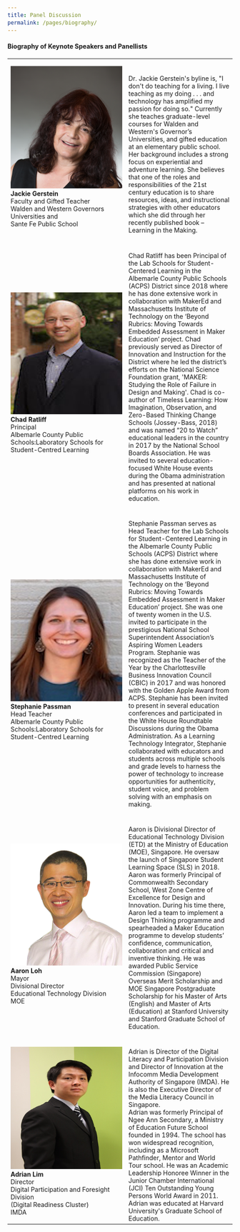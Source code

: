 ```yaml
---
title: Panel Discussion
permalink: /pages/biography/
---
```



#### **Biography of Keynote Speakers and Panellists**

<table style="width: 100%;" border="0" cellpadding="10">
<tbody>
<tr>
<td style="width: 250px;"><img src="/images/Photo_Jackie Gerstein.png" alt="Jackie Gerstein" /><br><strong>Jackie Gerstein</strong><br />Faculty and Gifted Teacher<br />Walden and Western Governors Universities and <br />Sante Fe Public School<br></td>
<td><br /><br />Dr. Jackie Gerstein's byline is, "I don't do teaching for a living. I live teaching as my doing . . . and technology has amplified my passion for doing so." Currently she teaches graduate-level courses for Walden and Western's Governor’s Universities, and gifted education at an elementary public school. Her background includes a strong focus on experiential and adventure learning. She believes that one of the roles and responsibilities of the 21st century education is to share resources, ideas, and instructional strategies with other educators which she did through her recently published book – Learning in the Making.<br></td>
</tr>
<tr>
<td><br><img src="/images/Photo_Chad Ratliff.jpg" alt="Chad Ratliff" /><br><strong>Chad Ratliff</strong><br />Principal<br />Albemarle County Public Schools:Laboratory Schools for Student-Centred Learning<br></td>
<td><br /><br />Chad Ratliff has been Principal of the Lab Schools for Student-Centered Learning in the Albemarle County Public Schools (ACPS) District since 2018 where he has done extensive work in collaboration with MakerEd and Massachusetts Institute of Technology on the ‘Beyond Rubrics: Moving Towards Embedded Assessment in Maker Education’ project. Chad previously served as Director of Innovation and Instruction for the District where he led the district’s efforts on the National Science Foundation grant, 'MAKER: Studying the Role of Failure in Design and Making'. Chad is co-author of Timeless Learning: How Imagination, Observation, and Zero-Based Thinking Change Schools (Jossey-Bass, 2018) and was named “20 to Watch” educational leaders in the country in 2017 by the National School Boards Association. He was invited to several education-focused White House events during the Obama administration and has presented at national platforms on his work in education.<br></td>
</tr>
<tr>
<td><br><img src="/images/Photo_Stephanie Passman.jpg" alt="Stephanie Passman" /><br><strong>Stephanie Passman</strong><br />Head Teacher<br />Albemarle County Public Schools:Laboratory Schools for Student-Centred Learning</td>
<td><br /><br />Stephanie Passman serves as Head Teacher for the Lab Schools for Student-Centered Learning in the Albemarle County Public Schools (ACPS) District where she has done extensive work in collaboration with MakerEd and Massachusetts Institute of Technology on the ‘Beyond Rubrics: Moving Towards Embedded Assessment in Maker Education’ project. She was one of twenty women in the U.S. invited to participate in the prestigious National School Superintendent Association’s Aspiring Women Leaders Program. Stephanie was recognized as the Teacher of the Year by the Charlottesville Business Innovation Council (CBIC) in 2017 and was honored with the Golden Apple Award from ACPS. Stephanie has been invited to present in several education conferences and participated in the White House Roundtable Discussions during the Obama Administration. As a Learning Technology Integrator, Stephanie collaborated with educators and students across multiple schools and grade levels to harness the power of technology to increase opportunities for authenticity, student voice, and problem solving with an emphasis on making.<br></td>
</tr>
<tr>
<td><br><img src="/images/Aaron Loh Photo.png" alt="Aaron Loh" /><strong>Aaron Loh</strong><br />Mayor<br />Divisional Director<br />Educational Technology Division<br />MOE<br></td>
<td><br /><br />Aaron is Divisional Director of Educational Technology Division (ETD) at the Ministry of Education (MOE), Singapore. He oversaw the launch of Singapore Student Learning Space (SLS) in 2018.<br /> Aaron was formerly Principal of Commonwealth Secondary School, West Zone Centre of Excellence for Design and Innovation. During his time there, Aaron led a team to implement a Design Thinking programme and spearheaded a Maker Education programme to develop students’ confidence, communication, collaboration and critical and inventive thinking. He was awarded Public Service Commission (Singapore) Overseas Merit Scholarship and MOE Singapore Postgraduate Scholarship for his Master of Arts (English) and Master of Arts (Education) at Stanford University and Stanford Graduate School of Education. <br></td>
</tr>
<tr>
<td><br><img src="/images/Adrian Lim Photo.JPG" alt="Adrian Lim" /><br><strong>Adrian Lim</strong><br />Director<br />Digital Participation and Foresight Division<br />(Digital Readiness Cluster)<br />IMDA<br></td>
<td><br /><br />Adrian is Director of the Digital Literacy and Participation Division and Director of Innovation at the Infocomm Media Development Authority of Singapore (IMDA). He is also the Executive Director of the Media Literacy Council in Singapore.<br />Adrian was formerly Principal of Ngee Ann Secondary, a Ministry of Education Future School founded in 1994. The school has won widespread recognition, including as a Microsoft Pathfinder, Mentor and World Tour school. He was an Academic Leadership Honoree Winner in the Junior Chamber International (JCI) Ten Outstanding Young Persons World Award in 2011. Adrian was educated at Harvard University's Graduate School of Education.
<br></td>
</tr> 
</tbody>
</table>
